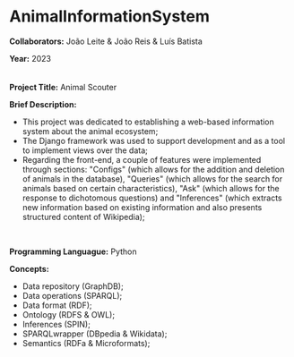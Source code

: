 # AnimalInformationSystem

**Collaborators:** João Leite & João Reis & Luís Batista

**Year:** 2023
<br/>
ㅤ

**Project Title:** Animal Scouter

**Brief Description:** 
- This project was dedicated to establishing a web-based information system about the animal ecosystem;
- The Django framework was used to support development and as a tool to implement views over the data;
- Regarding the front-end, a couple of features were implemented through sections: "Configs" (which allows for the addition and deletion of animals in the database), "Queries" (which allows for the search for animals based on certain characteristics), "Ask" (which allows for the response to dichotomous questions) and "Inferences" (which extracts new information based on existing information and also presents structured content of Wikipedia);
<br/>


**Programming Languague:** Python

**Concepts:**
- Data repository (GraphDB);
- Data operations (SPARQL);
- Data format (RDF);
- Ontology (RDFS & OWL);
- Inferences (SPIN);
- SPARQLwrapper (DBpedia & Wikidata);
- Semantics (RDFa & Microformats);
